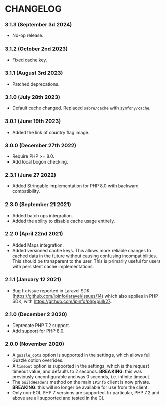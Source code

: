 # CHANGELOG

### 3.1.3 (September 3d 2024)

- No-op release.

### 3.1.2 (October 2nd 2023)

- Fixed cache key.

### 3.1.1 (August 3rd 2023)

- Patched deprecations.

### 3.1.0 (July 28th 2023)

- Default cache changed. Replaced `sabre/cache` with `symfony/cache`.

### 3.0.1 (June 19th 2023)

- Added the link of country flag image.

### 3.0.0 (December 27th 2022)

- Require PHP >= 8.0.
- Add local bogon checking.

### 2.3.1 (June 27 2022)

- Added Stringable implementation for PHP 8.0 with backward compatibility.

### 2.3.0 (September 21 2021)

- Added batch ops integration.
- Added the ability to disable cache usage entirely.

### 2.2.0 (April 22nd 2021)

- Added Maps integration.
- Added versioned cache keys.
  This allows more reliable changes to cached data in the future without
  causing confusing incompatibilities. This should be transparent to the user.
  This is primarily useful for users with persistent cache implementations.

### 2.1.1 (January 12 2021)

- Bug fix issue reported in Laravel SDK
  (https://github.com/ipinfo/laravel/issues/14) which also applies in PHP SDK,
  with https://github.com/ipinfo/php/pull/27.

### 2.1.0 (December 2 2020)

- Deprecate PHP 7.2 support.
- Add support for PHP 8.0.

### 2.0.0 (November 2020)

- A `guzzle_opts` option is supported in the settings, which allows full Guzzle
  option overrides.
- A `timeout` option is supported in the settings, which is the request timeout
  value, and defaults to 2 seconds.
  **BREAKING**: this was previously unconfigurable and was 0 seconds,
  i.e. infinite timeout.
- The `buildHeaders` method on the main `IPinfo` client is now private.
  **BREAKING**: this will no longer be available for use from the client.
- Only non-EOL PHP 7 versions are supported. In particular, PHP 7.2 and above
  are all supported and tested in the CI.
